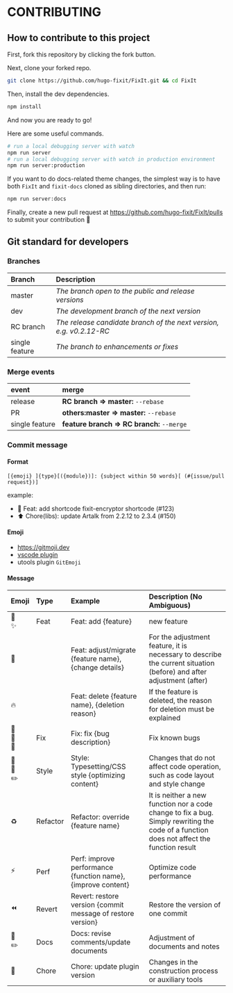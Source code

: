 # CONTRIBUTING

## How to contribute to this project

First, fork this repository by clicking the fork button.

Next, clone your forked repo.

```bash
git clone https://github.com/hugo-fixit/FixIt.git && cd FixIt
```

Then, install the dev dependencies.

```bash
npm install
```

And now you are ready to go!

Here are some useful commands.

```bash
# run a local debugging server with watch
npm run server
# run a local debugging server with watch in production environment
npm run server:production
```

If you want to do docs-related theme changes, the simplest way is to have both `FixIt` and `fixit-docs` cloned as sibling directories, and then run:

```bash
npm run server:docs
```

Finally, create a new pull request at <https://github.com/hugo-fixit/FixIt/pulls> to submit your contribution 🎉

## Git standard for developers

### Branches

| Branch | Description |
| :-- | :-- |
| master | _The branch open to the public and release versions_ |
| dev | _The development branch of the next version_ |
| RC branch | _The release candidate branch of the next version, e.g. v0.2.12-RC_ |
| single feature | _The branch to enhancements or fixes_ |

### Merge events

| event | merge |
| :-- | :-- |
| release | **RC branch => master:** `--rebase` |
| PR | **others:master => master:** `--rebase` |
| single feature| **feature branch => RC branch:** `--merge` |

### Commit message

#### Format

`[{emoji} ]{type}[({module})]: {subject within 50 words}[ (#{issue/pull request})]`

example:

- :tada: Feat: add shortcode fixit-encryptor shortcode (#123)
- :arrow_up: Chore(libs): update Artalk from 2.2.12 to 2.3.4 (#150)

#### Emoji

- <https://gitmoji.dev>
- [vscode plugin](https://github.com/maixiaojie/git-emoji-zh.git)
- utools plugin `GitEmoji`

#### Message

| Emoji                                         | Type     | Example                                                      | Description (No Ambiguous)                                   |
| :-------------------------------------------- | :------- | :----------------------------------------------------------- | :----------------------------------------------------------- |
| :tada:  <br>:sparkles:                        | Feat     | Feat: add {feature}                                          | new feature                                                  |
| :truck:                                       |          | Feat: adjust/migrate {feature name}, {change details}        | For the adjustment feature, it is necessary to describe the current situation (before) and after adjustment (after) |
| :fire:                                        |          | Feat: delete {feature name}, {deletion reason}               | If the feature is deleted, the reason for deletion must be explained |
| :bug: <br>:construction: <br>:rotating_light: | Fix      | Fix: fix {bug description}                                   | Fix known bugs                                               |
| :art: <br>:lipstick: <br>:pencil2:            | Style    | Style: Typesetting/CSS style {optimizing content}            | Changes that do not affect code operation, such as code layout and style change |
| :recycle:                                     | Refactor | Refactor: override {feature name}                            | It is neither a new function nor a code change to fix a bug. Simply rewriting the code of a function does not affect the function result |
| :zap:                                         | Perf     | Perf: improve performance {function name}, {improve content} | Optimize code performance                                    |
| :rewind:                                      | Revert   | Revert: restore version {commit message of restore version}  | Restore the version of one commit                            |
| :pencil: <br>:pencil2:                              | Docs     | Docs: revise comments/update documents                     | Adjustment of documents and notes                            |
| :wrench:                                      | Chore    | Chore: update plugin version                                 | Changes in the construction process or auxiliary tools       |
